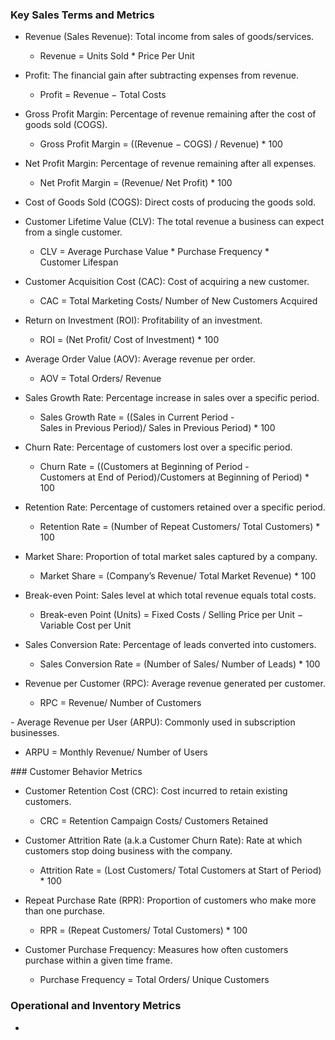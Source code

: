 ### Key Sales Terms and Metrics

- Revenue (Sales Revenue): Total income from sales of goods/services.
  - Revenue = Units Sold  * Price Per Unit
 
- Profit: The financial gain after subtracting expenses from revenue.
  - Profit = Revenue − Total Costs

- Gross Profit Margin: Percentage of revenue remaining after the cost of goods sold (COGS).
  - Gross Profit Margin = ((Revenue − COGS) / Revenue) * 100
 
- Net Profit Margin: Percentage of revenue remaining after all expenses.
  - Net Profit Margin = (Revenue/ Net Profit) * 100
 
- Cost of Goods Sold (COGS): Direct costs of producing the goods sold.

- Customer Lifetime Value (CLV): The total revenue a business can expect from a single customer.
  - CLV = Average Purchase Value * Purchase Frequency * Customer Lifespan

- Customer Acquisition Cost (CAC): Cost of acquiring a new customer.
  - CAC = Total Marketing Costs/ Number of New Customers Acquired

- Return on Investment (ROI): Profitability of an investment.
  - ROI = (Net Profit/ Cost of Investment) * 100

- Average Order Value (AOV): Average revenue per order.
  - AOV = Total Orders/ Revenue
​
- Sales Growth Rate: Percentage increase in sales over a specific period.
  - Sales Growth Rate = ((Sales in Current Period - Sales in Previous Period)/ Sales in Previous Period) * 100

- Churn Rate: Percentage of customers lost over a specific period.
  - Churn Rate = ((Customers at Beginning of Period - Customers at End of Period)/Customers at Beginning of Period) * 100

- Retention Rate: Percentage of customers retained over a specific period.
  - Retention Rate = (Number of Repeat Customers/ Total Customers) * 100

- Market Share: Proportion of total market sales captured by a company.
  - Market Share = (Company’s Revenue/ Total Market Revenue) * 100

- Break-even Point: Sales level at which total revenue equals total costs.
  - Break-even Point (Units) = Fixed Costs / Selling Price per Unit − Variable Cost per Unit

- Sales Conversion Rate: Percentage of leads converted into customers.
  - Sales Conversion Rate = (Number of Sales/ Number of Leads) * 100

- Revenue per Customer (RPC): Average revenue generated per customer.
  - RPC = Revenue/ Number of Customers

​- Average Revenue per User (ARPU): Commonly used in subscription businesses.
  - ARPU = Monthly Revenue/ Number of Users

​### Customer Behavior Metrics

- Customer Retention Cost (CRC): Cost incurred to retain existing customers.
  - CRC = Retention Campaign Costs/ Customers Retained

- Customer Attrition Rate (a.k.a Customer Churn Rate): Rate at which customers stop doing business with the company.
  - Attrition Rate = (Lost Customers/ Total Customers at Start of Period) * 100​

- Repeat Purchase Rate (RPR): Proportion of customers who make more than one purchase.
  - RPR = (Repeat Customers/ Total Customers) * 100

- Customer Purchase Frequency: Measures how often customers purchase within a given time frame.
  - Purchase Frequency = Total Orders/ Unique Customers

### Operational and Inventory Metrics

- 
​


 
